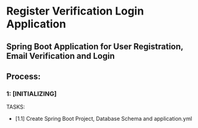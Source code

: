 # Register Verification Login Application
## Spring Boot Application for User Registration, Email Verification and Login

## Process:

### 1: [INITIALIZING]
TASKS:
- [1.1] Create Spring Boot Project, Database Schema and application.yml
